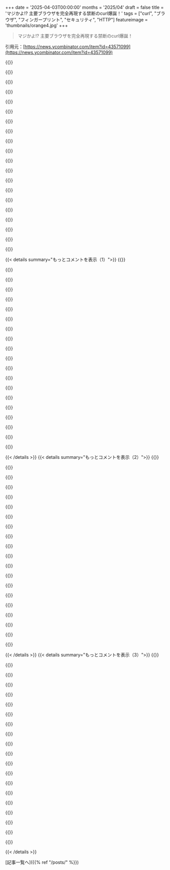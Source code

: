 +++
date = '2025-04-03T00:00:00'
months = '2025/04'
draft = false
title = 'マジかよ!? 主要ブラウザを完全再現する禁断のcurl爆誕！'
tags = ["curl", "ブラウザ", "フィンガープリント", "セキュリティ", "HTTP"]
featureimage = 'thumbnails/orange4.jpg'
+++

> マジかよ!? 主要ブラウザを完全再現する禁断のcurl爆誕！

引用元：[https://news.ycombinator.com/item?id=43571099](https://news.ycombinator.com/item?id=43571099)

{{<matomeQuote body="このプロジェクトのフォーク版があって、オリジナルより改善されてて、めっちゃメンテナンスもされてるよ！　＞https://github.com/lexiforest/curl-impersonate　Python使ってる人向けには、フォーク版のPythonバインディングもあるよ！　＞https://github.com/lexiforest/curl_cffi" userName="davidsojevic" createdAt="2025-04-03T23:26:09" color="#785bff">}}

{{<matomeQuote body="“curl”をブラウザっぽく見せるプログラムが、ボット検出回避サービスにスポンサーされてるってのは、なんか納得できる気がするわ…" userName="nyanpasu64" createdAt="2025-04-04T06:37:28" color="">}}

{{<matomeQuote body="簡単じゃん。クライアントでトークンを生成する小さなフラグメントシェーダー作ればいいんだよ。ボットはシェーダーをコンパイルするためにGPUリソースなんて使わないって。" userName="ImHereToVote" createdAt="2025-04-04T13:14:27" color="">}}

{{<matomeQuote body="なんでみんなそう思うんだろ？　ボットって今はほとんどヘッドフルなブラウザ使ってるじゃん。人間がキーボードでアクセスできるなら、ボットだってできるって。" userName="kelsey978126" createdAt="2025-04-04T13:56:04" color="#45d325">}}

{{<matomeQuote body="セキュリティ対策って、全ての悪用を防げるわけじゃないんだよね。悪用のコストを、許容できるレベル以上に上げるってこと。掃除が汚れを全部なくせないけど、許容範囲以下に薄めるのと同じ。 ”repairing”とか”defects”とかもそう。" userName="simpaticoder" createdAt="2025-04-04T14:07:00" color="#45d325">}}

{{<matomeQuote body="それってCAPTCHAと同じ理屈じゃん。ボットが文句言うわけないけど、人間としては、自分が人間だって証明しなきゃいけないせいで、めっちゃ面倒になってるんだよね。<br>データの取り込みを楽にすると、データ作成が大変になることが多い。広告主のために最適化するのはお金になるけど、顧客はもっと上の存在だし。" userName="abofh" createdAt="2025-04-04T17:46:16" color="#785bff">}}

{{<matomeQuote body="サイトがロードされた後にフラグメントシェーダーを実行するのが、そんなに難しいことなの？" userName="ImHereToVote" createdAt="2025-04-04T18:17:11" color="">}}

{{<matomeQuote body="マジレスすると、なんで“curl”を許可しないの？　広告収入のため？　それともしょぼいレート制限？　サービス使いたいのに。フラグメントシェーダーを用意してくれるならいいけど、そいつは犬のエサにするわ。変なハードウェアをブラウザに繋げたくない。" userName="abofh" createdAt="2025-04-04T18:46:46" color="">}}

{{<matomeQuote body="普通の人間ユーザーだけにサーバーを使わせたいんだよね。JavaScriptが無効になってるなら、いなくても困らない。ごめんね。" userName="ImHereToVote" createdAt="2025-04-05T06:49:19" color="">}}

{{<matomeQuote body="ここでは“Curl”ボットの話をしてるんだよ。あなたの言ってることは関係なくない？" userName="ImHereToVote" createdAt="2025-04-04T14:13:14" color="">}}

{{<matomeQuote body="いやいや、nyanpasu64のコメントは、一般的なボット検出の話に広がってるじゃん。" userName="cAtte_" createdAt="2025-04-04T14:47:48" color="">}}

{{<matomeQuote body="swiftshaderみたいなソフトウェ**ア**レンダラーを使えばいいんじゃないの？ virtioとかでGPUを渡す必要ないじゃん。" userName="gruez" createdAt="2025-04-04T16:48:58" color="">}}

{{<matomeQuote body="サポートされてないWebGL拡張を呼び出せるかもね。もしくは、ク**ア**ッドを何回かオーバードローするとか。ボットは処理するだろうけど、CPUをめっちゃ消費すると思うよ。" userName="ImHereToVote" createdAt="2025-04-04T18:46:25" color="#38d3d3">}}

{{<matomeQuote body="それって、PoWシステムに余計な手順を足したようなもんじゃない？" userName="gruez" createdAt="2025-04-04T20:04:41" color="">}}

{{<matomeQuote body="まさにPoWシステムだけど、手順が少ないバージョンだよ。ほとんどのボットはGPUの処理できないからね。できるボットもいるけど、それはそれでいいんじゃない。" userName="ImHereToVote" createdAt="2025-04-05T06:50:44" color="#ff33a1">}}

{{<matomeQuote body="俺のハードウェアを勝手に使うなよ。お前のサーバーのために、俺のデジタルな家で勝手にいじくり回すのは、自己矛盾してるってことだよ。お前は自分のハードウェアの神聖さを大切にしてるけど、俺のはどうでもいいんだな。お前はまさに問題の一部みたいなこと言ってるぞ。" userName="salawat" createdAt="2025-04-07T14:44:54" color="">}}

{{<matomeQuote body="1回のblit処理のためにフラグメントシェーダを動かすくらいで、機械の神聖さが損なわれるなんてことないと思うけど。Chromeの方がGPUをめっちゃ使ってるよ。気になるならJavaScriptを切ればいいじゃん。誰も困らないって。" userName="ImHereToVote" createdAt="2025-04-07T16:31:51" color="">}}

{{<matomeQuote body="適当なこと言うのやめてくれ。それに、間違ってるよ。最近のまともなスクレイピングは全部ブラウザ使ってるから。" userName="bdhcuidbebe" createdAt="2025-04-06T12:50:03" color="">}}

{{<matomeQuote body="ボットが本物のトークンをいくつか集めて、シェーダーを実行する代わりにそれを送ればいいんじゃない？" userName="zffr" createdAt="2025-04-04T15:10:37" color="#45d325">}}

{{<matomeQuote body="それをどうやって自動化するんだ？毎日新しいトークンを生成すればいいじゃん。" userName="ImHereToVote" createdAt="2025-04-04T15:20:35" color="">}}

{{< details summary="もっとコメントを表示（1）">}}
{{<matomeQuote body="リプレイアタックってマジで簡単に自動化できるよね" userName="kevindamm" createdAt="2025-04-05T01:27:33" color="">}}

{{<matomeQuote body="でもクライアントごとにトークン発行して解決してるんじゃないの？" userName="ImHereToVote" createdAt="2025-04-05T06:52:03" color="">}}

{{<matomeQuote body="Pythonのrequestsライブラリと完全連携できるモジュールもあるよ。→ https://github.com/el1s7/curl-adapter" userName="illegally" createdAt="2025-04-04T10:53:38" color="#785bff">}}

{{<matomeQuote body="こんなに早く変わるテクノロジーについていけない…　普通のブラウザに見せかけるためだけに、サーバーの負担が増えるってどうなの？90年代に警告された悪夢の未来？　これを引き起こしてる会社は、オープンソースの貢献者として良いやつぶってるけどね。" userName="RKFADU_UOFCCLEL" createdAt="2025-04-04T15:14:07" color="">}}

{{<matomeQuote body="Ladybirdに期待してる。今はcURL使ってるけど、WebSocket over h2とか課題があるかも。でも、Ladybirdが普及すれば、cURLと同じフィンガープリントになるから、フィンガープリンティング対策になるかもね。" userName="jchw" createdAt="2025-04-03T16:40:02" color="#ff5733">}}

{{<matomeQuote body="LadybirdのcURLの利用がcURL自体の改善につながるといいね。WebSocket over h2とか。cURLに足りない機能を洗い出す良い機会にもなると思う。" userName="rhdunn" createdAt="2025-04-03T16:53:27" color="#38d3d3">}}

{{<matomeQuote body="フィンガープリンティング対策になるって言ってるけど、CloudFlareとか見てると逆だよ。実装依存の挙動を利用したフィンガープリンティングがめっちゃ増えてる。他のブラウザエンジンを排除しようとしてるんじゃない？「AI botのDDoS攻撃」とか言ってるけど、自作自演かもね…" userName="userbinator" createdAt="2025-04-04T00:01:48" color="#38d3d3">}}

{{<matomeQuote body="CloudFlareなら、普通のブラウザとbotを区別できるはずだよ。chrome/edge/safari/firefoxとbotを区別できるのと同じようにね。でも、あえてやってないんじゃない？" userName="SoftTalker" createdAt="2025-04-04T04:39:27" color="#45d325">}}

{{<matomeQuote body="え、仲間はずれが…？悪質なbotが大量発生してコストが100倍になったのをwebマスターのせいにするの？" userName="hansvm" createdAt="2025-04-04T01:02:11" color="">}}

{{<matomeQuote body="＞ Are we really blaming…<br>いや、最近フィンガープリンティング/ブラウザプロファイリングが増えてて、シェアの低いブラウザにどう影響するかを議論してるんだよ。" userName="refulgentis" createdAt="2025-04-04T01:04:56" color="">}}

{{<matomeQuote body="それ見たんだけど、どう関係するのかまだピンとこないんだよね。「敵は”AI botがDDoS攻撃してる”って言いふらそうとしてるけど、それって自作自演なんじゃね？」って話。<br>俺は、敵＝fingerprinters、that＝AI botのDDoS攻撃、their own＝webmasters、hosting providers、CDN（つまりfingerprinters）って読んでて、fingerprintersがDDoS攻撃の責任者みたいに聞こえるんだよね。でも、その解釈だと他の部分と合わない気がするんだ。なんかいい解釈ない？" userName="hansvm" createdAt="2025-04-04T02:47:05" color="">}}

{{<matomeQuote body="”their own” ＝ CloudFlareとか、インターネット閉鎖に利権持ってる連中のことじゃね？" userName="userbinator" createdAt="2025-04-04T03:48:35" color="">}}

{{<matomeQuote body="サイトの作りがヘボいからコストが100倍になっただけじゃん。" userName="jillyboel" createdAt="2025-04-04T16:16:27" color="">}}

{{<matomeQuote body="ちょっと聞きたいんだけど、コストを100倍にせずにトラフィックを100倍にする方法って何？例えば、レシピページに写真数枚表示するのに0.0000000001ドルくらいかかるじゃん。それを100倍表示したらコストも上がるんじゃないの？" userName="hansvm" createdAt="2025-04-04T21:01:46" color="">}}

{{<matomeQuote body="スケールアップはするかもだけど、効率的にやってれば最初から余裕持って準備してるはずだよ。計算コストはキャッシュで最小限に抑えられるし、帯域幅も大手クラウドじゃなければ安いし。例えば、dangによるとHNはシングルサーバーで動いてるのに、HNに投稿されてトラフィックが少し増えただけでダウンするサイトもあるじゃん。" userName="jillyboel" createdAt="2025-04-04T22:15:48" color="#ff5733">}}

{{<matomeQuote body="ブラウザエンジンを潰そうとしてるわけじゃないと思うな。ブラウザを”ユーザー”と”AIのカス”に分けようとして、ユーザーを優先したいんだよ。これは完全にweb crawler 2.0の黙示録だよ。" userName="cyanydeez" createdAt="2025-04-04T05:42:39" color="#ff5c5c">}}

{{<matomeQuote body="マジで食料品買ってくれるbotが欲しい。" userName="nicman23" createdAt="2025-04-04T06:07:38" color="">}}

{{<matomeQuote body="家を出る理由の数少ないうちの一つじゃん。俺はまず皿洗いと洗濯botが欲しいな。" userName="baq" createdAt="2025-04-04T07:39:23" color="">}}

{{<matomeQuote body="食洗機と洗濯機のこと？" userName="dodslaser" createdAt="2025-04-04T09:14:03" color="">}}

{{<matomeQuote body="まあ、そうだけど、そうじゃないって感じかな。ロボットにロードとアンロードしてほしいんだよね。" userName="baq" createdAt="2025-04-04T11:02:47" color="">}}


{{< /details >}}
{{< details summary="もっとコメントを表示（2）">}}
{{<matomeQuote body="もう10年以上も近所のコインランドリーにお願いしてるけど、想像してるより安いと思うし、マジで価値あるよ。" userName="dec0dedab0de" createdAt="2025-04-04T14:01:30" color="#38d3d3">}}

{{<matomeQuote body="うちの家族は6人だから、洗濯機を1日に3回回すのも珍しくないし、少なくとも1回は回さない日なんてほとんどないんだよね。便利さは想像できるけど、この規模だとちょっと現実的じゃないかな。食洗機も毎日少なくとも1回は回すし、旅行してない限りは8割以上埋まってるよ。" userName="baq" createdAt="2025-04-04T17:42:19" color="">}}

{{<matomeQuote body="「slop」って言葉は、生成AIシステムの出力に対してだけ使われると思うな。botとかcrawlerとかscraperとかspiderの方が、データ収集のために（過剰な）リクエストを送るソフトウェアを表すのには適切だと思う。" userName="extraduder_ire" createdAt="2025-04-04T14:09:39" color="#ff5c5c">}}

{{<matomeQuote body="この人たち[0]と話した時に、署名（TCPスタックのことも含む）を作るような特性とか弱点について触れたんだよね。このcurlは大好きだけど、何か一つのコンポーネントが「追いつく」ためにごまかしの役割を担うと、メンテナンスが難しい「互換性」の遺産が蓄積されるんじゃないかって心配。理想的には「やあ、curlだよ、入れてくれ」って言うべきだよね。問題は、ドレスコードにうるさいサーバーにあるってことで、その問題はさらに、変装して侵入する悪党によって引き起こされるっていう、鶏と卵みたいな話なんだよね。[0]https://cybershow.uk/episodes.php?id=39" userName="nonrandomstring" createdAt="2025-04-03T19:25:18" color="">}}

{{<matomeQuote body="＞理想的には「やあ、curlだよ、入れてくれ」って言うべきだよね<br>え？理想的には「GET /path/to/page」って言うべきでしょ。User Agentを送るなんてありえない。どんなソースからであれ、そんなことすべきじゃない。" userName="thaumasiotes" createdAt="2025-04-03T21:38:58" color="#38d3d3">}}

{{<matomeQuote body="マジそれな！プロトコルはクライアントの詳細に縛られるべきじゃない。「User Agent」文字列って一体どこから来たんだ？" userName="nonrandomstring" createdAt="2025-04-04T07:35:04" color="#ff33a1">}}

{{<matomeQuote body="代わりにChromeがフィンガープリントをあんまり送信しないようにするべきなんだよ。そうすればサイトはフィンガープリントできなくなる。でもそれはないだろうね。Googleの利益に反するから。" userName="immibis" createdAt="2025-04-03T19:53:28" color="">}}

{{<matomeQuote body="これはTLSフィンガープリントの仕組みを根本的に誤解してるね。「フィンガープリント」は、ChromeがTLSネゴシエーションのたびに「fingerprint: [random uuid]」みたいな属性を送ってるからじゃないんだよ。それは、どんな暗号を受け入れられるかとか、TLSスタックの様々な特性から導き出されるんだ。Chromeがフィンガープリントを送るのを止めるなんてできないんだよ。全てのブラウザが同じTLSスタックに合意しない限りね。ユーザーが設定できるTLSスタックの側面はほとんどないから、すでに最小限なんだよ。Chromeは独自のものをバンドルしてるから、全てのChromeユーザーは同じTLSフィンガープリントを持つはずなんだ。それが本当に役立つのは、「偽物の」Chromeユーザー（例えば、カスタムヘッダーを設定したcurlとか、User Agentスプーファーを使ったFirefoxユーザー）を「本物の」Chromeユーザーと区別することだけなんだ。" userName="gruez" createdAt="2025-04-03T20:22:55" color="#ff33a1">}}

{{<matomeQuote body="えーマジ？ciphersを安全マージン込みで既知の使えるリストに固定すれば良くね？ユーザーごとに違うcipherが必要とかありえないっしょ" userName="RKFADU_UOFCCLEL" createdAt="2025-04-04T15:51:43" color="">}}

{{<matomeQuote body="fingerprintの一部は拡張機能の順序とかだけど、Chromeは簡単にできるのにやってないんだよね。GoogleのPlay StoreがTLS fingerprintingの最大の原因の一つらしいよ。" userName="dochtman" createdAt="2025-04-03T20:30:13" color="">}}

{{<matomeQuote body="Chromeはもう2年前からClientHelloの拡張順序をランダム化してるよ。[0] 責められるべきはfingerprinting技術を使ってる企業と、そのサービスに頼ってる企業だよ（ウェブの大部分がそう）。例えばChromeの変更後、Cloudflareは順序をチェックしないfingerprinterに乗り換えた。[1]" userName="shiomiru" createdAt="2025-04-03T20:37:58" color="#785bff">}}

{{<matomeQuote body="＞fingerprinting技術を使ってる企業が悪いって言うけどさ<br>脆弱性を悪用する人を責めるのは違うと思うな。悪用はもちろん良くないけど、悪用される状態にあること自体が問題じゃん。" userName="fc417fc802" createdAt="2025-04-03T22:12:42" color="">}}

{{<matomeQuote body="＞脆弱性を悪用する人を責めるのは違うって言うけどさ<br>悪用はもちろん良くないけど、悪用される状態にあること自体が問題じゃん。<br>「脆弱性」と「データを安全に転送するための複雑なプロトコルの固有の性質」は違うんだよね。metadataはクライアントによって異なる可能性があるけど、それは標準の範囲内。もしそのmetadataで差別するなら、それは新しい独自のプロトコルを発明したのと同じ。UA stringみたいに、既存のブラウザのネットワークスタックをリバースエンジニアリングしないと同じユーザー体験が得られない。" userName="shiomiru" createdAt="2025-04-04T09:18:38" color="#785bff">}}

{{<matomeQuote body="大規模な問題と戦ったことがないんだね。問題は小規模なクローラーじゃなくて、大規模な攻撃者だよ。トラフィックが一定量を超えたらブロックするしかない。でも、ほとんどの条件は簡単に偽装できるんだ。<br>・IP：IPv6なら簡単<br>・UA：基本<br>・SSL fingerprint：簡単<br>・IP stack fingerprint：簡単<br>・request/session tokens：簡単<br>ログイン必須にしても、スパムアカウントが大量に作られるだけ。detectionに使った時点で、そのsignalは使えなくなるし、効果測定もできなくなる。FAANGでこの問題を解決したけど、簡単だなんて言ってる人はマジでわかってない。" userName="Jubijub" createdAt="2025-04-04T21:14:17" color="#ff33a1">}}

{{<matomeQuote body="＞fingerprinting技術を使ってる企業が悪いって言うけどさ<br>それは悲劇だよね。でもbotの状況とリソースの乱用を見れば、相手側の視点も理解できると思うよ。<br>さっきの会話でも言ったけど、行動fingerprintingに焦点を当てるべきだって話になったんだ。ブラウザ/agentだけでなく、何をするかに注目するべき。" userName="nonrandomstring" createdAt="2025-04-03T21:05:58" color="#38d3d3">}}

{{<matomeQuote body="スクレイパーの苦情でよくあるのが100gib/月だけど、それって300kbpsでしょ？IP transitに1ドルもかからないし、computeもほぼ0円。ブロックしなければ、数個のIPしか使わないし、制限すればバックオフするよ。" userName="NavinF" createdAt="2025-04-03T22:38:52" color="">}}

{{<matomeQuote body="サイトによってはもっと酷い状況もあるよ。例えばJonathan Corbetのレポート[0]を見てみて。" userName="marcusb" createdAt="2025-04-03T22:55:43" color="">}}

{{<matomeQuote body="rachelbytheebayがブログが荒らされてるって最近書いてなかったっけ？<br>自作ブログしてる人も言ってるし、Wikipediaもトラフィックの半分以上がbotだって言ってるよ。これって現実の問題じゃないって言うの？" userName="nonrandomstring" createdAt="2025-04-04T07:39:10" color="">}}

{{<matomeQuote body="データ返すのに計算が必要かどうか分かんないのに、どうやって計算コストがゼロって言えるんだ？" userName="lmz" createdAt="2025-04-04T02:23:27" color="">}}

{{<matomeQuote body="これってLadybirdがftp URLをサポートするってことかなー？" userName="eesmith" createdAt="2025-04-03T17:40:24" color="">}}


{{< /details >}}
{{< details summary="もっとコメントを表示（3）">}}
{{<matomeQuote body="昔は“cURL”って呼んでたけど、公式にはcurlが正しいんだよね？" userName="johnisgood" createdAt="2025-04-04T10:41:59" color="">}}

{{<matomeQuote body="“See-URL”ってこと？ずっとcurlって呼んでたけど、“see url”ってのもめっちゃ理にかなってる！今まで考えたことなかったし、声に出して言うことないもんね。" userName="cruffle_duffle" createdAt="2025-04-04T13:37:32" color="">}}

{{<matomeQuote body="IP_TTLも設定して、なりすますプラットフォームに合わせてTTL値も設定してる？してないと、IPレイヤーでフィンガープリント取られるかも。TTL値が64未満だと、最近のWindowsじゃないか、TTLが変更されたWindowsだってバレる。TTLはWindowsだと128から、他のプラットフォームだと64から始まるからね。<br>まぁIPレイヤーでのフィンガープリントは難しいけど。" userName="ryao" createdAt="2025-04-03T18:57:57" color="#ff5c5c">}}

{{<matomeQuote body="＞さっきも言ったけど、IPレイヤーでのフィンガープリントは難しいけど不可能じゃないよ。<br>PaaS/IaaSプロバイダーがTCP/IPスタックへの低レベルアクセスを許可しない場合のみ。自前のサーバーを運用してれば、あらゆるTCP/IPプロパティのフィンガープリントを簡単に取得できるよ。<br>https://en.wikipedia.org/wiki/TCP/IP_stack_fingerprinting" userName="gruez" createdAt="2025-04-03T20:31:21" color="#45d325">}}

{{<matomeQuote body="TLSとかHTTPのフィンガープリントに比べて難しいって意味ね。berkeley socket APIじゃ情報が出てこないし、raw socket使って自分でTCPスタックを実装しないと。" userName="ryao" createdAt="2025-04-04T05:30:05" color="#785bff">}}

{{<matomeQuote body="入ってくるトラフィックを監視して、パケットをコネクションに関連付ければ良くない？自分でTCPやるのはナンセンスでしょ。" userName="sneak" createdAt="2025-04-04T15:24:33" color="">}}

{{<matomeQuote body="うん、パケットミラーリングの設定（例えばiptablesとかスイッチレベルで）とパケットキャプチャツールがあれば十分。あとはパケットキャプチャプログラム/マシンからのデータをロードバランサーと、src ip + port + timeでjoinするだけ。" userName="gruez" createdAt="2025-04-04T16:54:51" color="#785bff">}}

{{<matomeQuote body="受信したパケットのTTL値って、ネットワークの状態に左右されない？サーバー側からクライアントの値を復元できるの？" userName="xrisk" createdAt="2025-04-03T19:00:58" color="">}}

{{<matomeQuote body="TTLが64のパケット送って問題ないなら、ネットのどこでも64ホップ以内で届くってことじゃね？個人的には32ホップ超えるルートがあるかすら怪しいけど。<br>どこでも64ホップ以内なら、TTL128で送ったパケットは、他のシステムで捨てられる前に64以上で届くっしょ。" userName="ralferoo" createdAt="2025-04-03T19:46:34" color="#38d3d3">}}

{{<matomeQuote body="Windows 9xはTTL32だったらしい。ごく稀なケースで問題あったとか聞いた気がするけど、ガセかも。でも99.999%は32で十分だと思う。これを利用してTTLでfingerprintingできるかもね。Windows 9xとかOpenSolaris使ってる人ほぼいないから、最近のシステムの値でfingerprintingは可能だって主張してる。" userName="ryao" createdAt="2025-04-04T05:09:58" color="">}}

{{<matomeQuote body="なんでTTLってカウントアップじゃなくてカウントダウンなの？ルーティングはルーターが決めるべきじゃないの？" userName="fc417fc802" createdAt="2025-04-03T22:20:07" color="">}}

{{<matomeQuote body="送信者がTTLを設定できるようにするためじゃね？パケットヘッダーにフィールド追加せずに済むし。<br>カウントアップだと、どこまで上げていいか毎回パケットに含める必要がある。じゃないと、ネットワーク全体で同じTTLを使うか、ルーターのTTLに従うしかない。カウントダウンなら、常にゼロと比較するだけ。" userName="therealcamino" createdAt="2025-04-04T14:45:26" color="#38d3d3">}}

{{<matomeQuote body="TTLの主な目的は、パケットがルーティング中に無限ループするのを防ぐこと。ループにハマるとTTLがゼロになって破棄される。" userName="sadjad" createdAt="2025-04-03T22:33:12" color="">}}

{{<matomeQuote body="それ質問の答えになってない。カウントアップなら、各ホップが自分のポリシーを設定できるじゃん。それでも無限ループは防げるでしょ。" userName="fc417fc802" createdAt="2025-04-03T22:55:30" color="">}}

{{<matomeQuote body="もしルーターが好き勝手にTTLを低く設定したら、ユーザーはどうすることもできないじゃん。一応、ある値より低いトラフィックを捨てることはできるけど。ルーターが勝手にポリシー設定したら、ネットワークトラフィックが根本的に壊れる可能性がある。" userName="ryao" createdAt="2025-04-04T05:16:48" color="#ff33a1">}}

{{<matomeQuote body="適当だけど、初期のインターネットはナイーブに作られたから、送信者が一番長く使える時間とか、いつ再起動/失敗させるかをよく知ってるからTTLを設定するんじゃない？" userName="burnished" createdAt="2025-04-03T23:09:09" color="">}}

{{<matomeQuote body="tracerouteは、パケットを送るたびにTTLを1ずつ増やしていくから実現可能になる。カウントアップだと無理だよね。まあ、max-hopsから数を減らしていくこともできるけど。いろんなデバイスが色んな上限持ってるとデバッグが面倒。" userName="knome" createdAt="2025-04-03T23:21:27" color="">}}

{{<matomeQuote body="医者に余命128日って言われたらカウントダウンするでしょ？TTLも同じで、time to live（寿命）ってこと。" userName="ryao" createdAt="2025-04-04T05:14:29" color="">}}

{{<matomeQuote body="どっちかっていうと、これって「生放送」みたいなもんだよねー。名前はアレだけど、時間とは関係ないし。" userName="kevindamm" createdAt="2025-04-05T01:33:13" color="">}}

{{<matomeQuote body="ちょっと待って…TLSハンドシェイクが違うってことは、nginxレベルで、Chromeのユーザーエージェントを名乗るけど、実はPythonとかPHPスクリプトのトラフィックをフィルタリングできるってこと？それめっちゃ良くない？悪質なボットトラフィックの大半をブロックできるじゃん！" userName="VladVladikoff" createdAt="2025-04-03T17:46:18" color="#45d325">}}


{{< /details >}}


[記事一覧へ]({{% ref "/posts/" %}})
